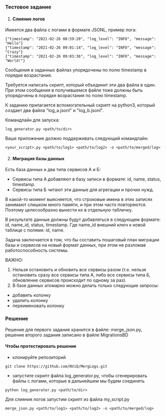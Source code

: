 ### Тестовое задание

1. #### Слияние логов
Имеется два файла с логами в формате JSONL, пример лога:
```
{"timestamp": "2021-02-26 08:59:20", "log_level": "INFO", "message": "Hello"}
{"timestamp": "2021-02-26 09:01:14", "log_level": "INFO", "message": "Crazy"}
{"timestamp": "2021-02-26 09:03:36", "log_level": "INFO", "message": "World!"}
```

Сообщения в заданных файлах упорядочены по полю timestamp в порядке возрастания.

Требуется написать скрипт, который объединит эти два файла в один.
При этом сообщения в получившемся файле тоже должны быть упорядочены в порядке возрастания по полю timestamp.

К заданию прилагается вспомогательный скрипт на python3, который создает два файла "log_a.jsonl" и "log_b.jsonl".

Командлайн для запуска:
```
log_generator.py <path/to/dir>
```
Ваше приложение должно поддерживать следующий командлайн:
```
<your_script>.py <path/to/log1> <path/to/log2> -o <path/to/merged/log>
```
2. #### Миграция базы данных
Есть база данных и два типа сервисов А и Б:
* Сервисы типа А добавляют в базу записи в формате: id, name, status, timestamp.
* Сервисы типа Б читают эти данные для агрегации и прочих нужд.

В какой-то момент выясняется, что строковые имена в этих записях занимают слишком много памяти, и при этом часто повторяются. Поэтому целесообразно вынести их в отдельную табличку.

В результате данные должны будут добавляться в следующем формате: id, name_id, status, timestamp. Где name_id внешний ключ к новой таблице с полями: id, name.

Задача заключается в том, что бы составить пошаговый план миграции базы и сервисов на новый формат данных, при этом не разломав работоспособность системы.

ВАЖНО: 
1. Нельзя остановить и обновить все сервисы разом (т.е. нельзя остановить сразу все сервисы типа А, либо все сервисы типа Б, обновление сервисов происходит по одному за раз).
2. В базе данных атомарно можно делать только следующие запросы:
  - добавить колонку
  - удалить колонку
  - переименовать колонку

### Решение
Решение для первого задания хранится в файле: merge_json.py, 
решение второго задания записано в файле MigrationsBD

#### Чтобы протестировать решение

* клонируйте репозиторий
```
git clone https://github.com/NViQ/MergLogs.git
```
* запустите скрипт файла log_generator.py, чтобы сгенерировать файлы
с логами, которые в дальнейшем мы будем соединять
```
python log_generator.py <path/to/dir>
```
Для слияния логов запустим скрипт из файла my_script.py
```
merge_json.py <path/to/log1> <path/to/log2> -o <path/to/merged/log>
```
